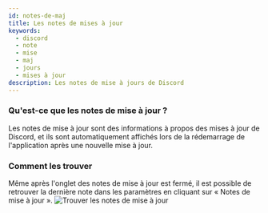 ```yaml
---
id: notes-de-maj
title: Les notes de mises à jour
keywords:
  - discord
  - note
  - mise
  - maj
  - jours
  - mises à jour
description: Les notes de mise à jours de Discord
---
```



### Qu'est-ce que les notes de mise à jour ?
Les notes de mise à jour sont des informations à propos des mises à jour de Discord, et ils sont automatiquement affichés
lors de la rédemarrage de l'application après une nouvelle mise à jour.

### Comment les trouver
Même après l'onglet des notes de mise à jour est fermé, il est possible de retrouver la dernière note dans les paramètres en cliquant sur « Notes de mise à jour ».
![Trouver les notes de mise à jour](https://i.discord.fr/jXl.gif)
